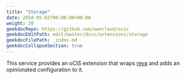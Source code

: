 ```yaml
---
title: "Storage"
date: 2018-05-02T00:00:00+00:00
weight: 20
geekdocRepo: https://github.com/owncloud/ocis
geekdocEditPath: edit/master/docs/extensions/storage
geekdocFilePath: _index.md
geekdocCollapseSection: true
---
```


This service provides an oCIS extension that wraps [reva](https://github.com/cs3org/reva/) and adds an opinionated configuration to it.


